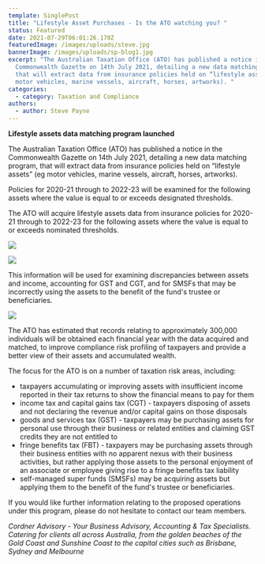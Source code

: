```yaml
---
template: SinglePost
title: "Lifestyle Asset Purchases - Is the ATO watching you? "
status: Featured
date: 2021-07-29T06:01:26.170Z
featuredImage: /images/uploads/steve.jpg
bannerImage: /images/uploads/sp-blog1.jpg
excerpt: "The Australian Taxation Office (ATO) has published a notice in the
  Commonwealth Gazette on 14th July 2021, detailing a new data matching program,
  that will extract data from insurance policies held on “lifestyle assets” (eg
  motor vehicles, marine vessels, aircraft, horses, artworks). "
categories:
  - category: Taxation and Compliance
authors:
  - author: Steve Payne
---
```

**Lifestyle assets data matching program launched**

The Australian Taxation Office (ATO) has published a notice in the Commonwealth Gazette on 14th July 2021, detailing a new data matching program, that will extract data from insurance policies held on “lifestyle assets” (eg motor vehicles, marine vessels, aircraft, horses, artworks). 

Policies for 2020-21 through to 2022-23 will be examined for the following assets where the value is equal to or exceeds designated thresholds.

The ATO will acquire lifestyle assets data from insurance policies for 2020-21 through to 2022-23 for the following assets where the value is equal to or exceeds nominated thresholds.

![](/images/uploads/sp-blog.jpg)

![](/images/uploads/horse.png)

This information will be used for examining discrepancies between assets and income, accounting for GST and CGT, and for SMSFs that may be incorrectly using the assets to the benefit of the fund's trustee or beneficiaries.

![](/images/uploads/car.png)

The ATO has estimated that records relating to approximately 300,000 individuals will be obtained each financial year with the data acquired and matched, to improve compliance risk profiling of taxpayers and provide a better view of their assets and accumulated wealth. 

The focus for the ATO is on a number of taxation risk areas, including:

* taxpayers accumulating or improving assets with insufficient income reported in their tax returns to show the financial means to pay for them
* income tax and capital gains tax (CGT) - taxpayers disposing of assets and not declaring the revenue and/or capital gains on those disposals
* goods and services tax (GST) - taxpayers may be purchasing assets for personal use through their business or related entities and claiming GST credits they are not entitled to
* fringe benefits tax (FBT) - taxpayers may be purchasing assets through their business entities with no apparent nexus with their business activities, but rather applying those assets to the personal enjoyment of an associate or employee giving rise to a fringe benefits tax liability
* self-managed super funds (SMSFs) may be acquiring assets but applying them to the benefit of the fund's trustee or beneficiaries.

If you would like further information relating to the proposed operations under this program, please do not hesitate to contact our team members.

*Cordner Advisory - Your Business Advisory, Accounting & Tax Specialists. Catering for clients all across Australia, from the golden beaches of the Gold Coast and Sunshine Coast to the capital cities such as Brisbane, Sydney and Melbourne*